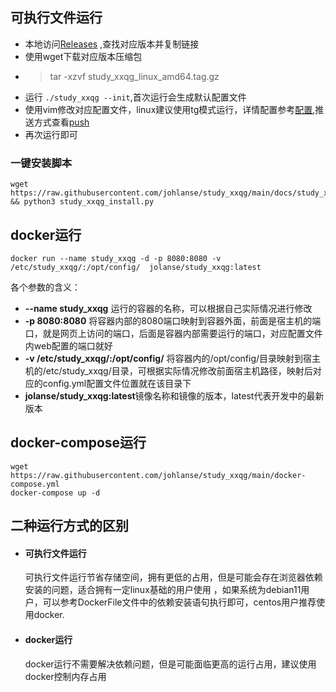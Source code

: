 ## 可执行文件运行

+ 本地访问[Releases]([Release](https://github.com/johlanse/study_xxqg/releases)) ,查找对应版本并复制链接
+ 使用wget下载对应版本压缩包
+ > tar -xzvf study_xxqg_linux_amd64.tag.gz
+ 运行 ```./study_xxqg --init```,首次运行会生成默认配置文件
+ 使用vim修改对应配置文件，linux建议使用tg模式运行，详情配置参考[配置](../config.md),推送方式查看[push](../push.md)
+ 再次运行即可

### 一键安装脚本
```shell
wget  https://raw.githubusercontent.com/johlanse/study_xxqg/main/docs/study_xxqg_install.py && python3 study_xxqg_install.py
```

## docker运行

```
docker run --name study_xxqg -d -p 8080:8080 -v /etc/study_xxqg/:/opt/config/  jolanse/study_xxqg:latest
```
各个参数的含义：

+ **--name study_xxqg** 运行的容器的名称，可以根据自己实际情况进行修改
+ **-p 8080:8080** 将容器内部的8080端口映射到容器外面，前面是宿主机的端口，就是网页上访问的端口，后面是容器内部需要运行的端口，对应配置文件内web配置的端口就好
+ **-v /etc/study_xxqg/:/opt/config/** 将容器内的/opt/config/目录映射到宿主机的/etc/study_xxqg/目录，可根据实际情况修改前面宿主机路径，映射后对应的config.yml配置文件位置就在该目录下
+ **jolanse/study_xxqg:latest**镜像名称和镜像的版本，latest代表开发中的最新版本

## docker-compose运行

```shell
wget https://raw.githubusercontent.com/johlanse/study_xxqg/main/docker-compose.yml
docker-compose up -d
```

## 二种运行方式的区别

+ #### 可执行文件运行

    可执行文件运行节省存储空间，拥有更低的占用，但是可能会存在浏览器依赖安装的问题，适合拥有一定linux基础的用户使用
    ，如果系统为debian11用户，可以参考DockerFile文件中的依赖安装语句执行即可，centos用户推荐使用docker.
+ #### docker运行
    docker运行不需要解决依赖问题，但是可能面临更高的运行占用，建议使用docker控制内存占用